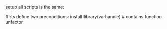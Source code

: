 setup all scripts is the same:

ffirts define two preconditions:
install library(varhandle)  # contains function unfactor 
